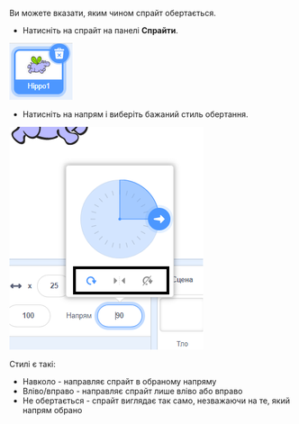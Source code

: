 Ви можете вказати, яким чином спрайт обертається.

- Натисніть на спрайт на панелі **Спрайти**.

![виділений спрайт](images/click-sprite.png)

- Натисніть на напрям і виберіть бажаний стиль обертання.

![Різні стилі обертання](images/rotation-style.png)

Стилі є такі:

- Навколо - направляє спрайт в обраному напряму
- Вліво/вправо - направляє спрайт лише вліво або вправо
- Не обертається - спрайт виглядає так само, незважаючи на те, який напрям обрано